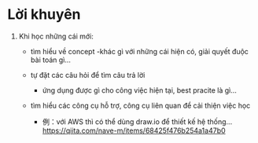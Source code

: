 # Lời khuyên
1. Khi học những cái mới:

    - tìm hiểu về concept
         -khác gì với những cái hiện có, giải quyết đuộc bài toán gì...

    - tự đặt các câu hỏi để tìm câu trả lời
        - ứng dụng được gì cho công việc hiện tại, best pracite là gì...

    - tìm hiểu các công cụ hỗ trợ, công cụ liên quan để cải thiện việc học
        - 例：với AWS thì có thể dùng draw.io để thiết kế hệ thống...
        https://qiita.com/nave-m/items/68425f476b254a1a47b0